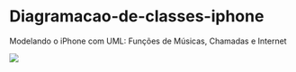 # Diagramacao-de-classes-iphone
Modelando o iPhone com UML: Funções de Músicas, Chamadas e Internet

[![](https://mermaid.ink/img/pako:eNqNk8FuwjAMhl-lCpdNQ4hdNqlCSGi7cBiaxrRTLyYxrbUQV26CBox3X6CUgTo0emlj__b_xWk2SrNBlSptoaqeCXKBReaS-IzLgh0mvd73MEnesBQ2wbO8hIo02D80oxIEbcHvaHHOjjS3RRNYYg6GZew8ikNfSyq_stgI52Rt2oGH2T0-djVblrTT7_dPlS2ca4rafNdUtYgvF9Vl-0m2CTd1djCgXZ85aBwO61CS3HnWIDe3x3UJoToLVJFZEzs4tGtSjen21Lu90U3T6CKBpTwaTr2QyxMXFij86w4encFTHopdCeSJRZD4g9dN7gykNbt_OfCLZiSvkJODhiaIPRqDoXoME17CaAa_SOADWFpDU9zwqK6Km1kAmfiX7_0z5QtcYKbS-GlAPjOVuZ0O4nFNV06r1EvArhIOeaHSOdgqrkJp4hwOV-QYRUO7Mz5cot1r-wPoQRQS?type=png)](https://mermaid.live/edit#pako:eNqNk8FuwjAMhl-lCpdNQ4hdNqlCSGi7cBiaxrRTLyYxrbUQV26CBox3X6CUgTo0emlj__b_xWk2SrNBlSptoaqeCXKBReaS-IzLgh0mvd73MEnesBQ2wbO8hIo02D80oxIEbcHvaHHOjjS3RRNYYg6GZew8ikNfSyq_stgI52Rt2oGH2T0-djVblrTT7_dPlS2ca4rafNdUtYgvF9Vl-0m2CTd1djCgXZ85aBwO61CS3HnWIDe3x3UJoToLVJFZEzs4tGtSjen21Lu90U3T6CKBpTwaTr2QyxMXFij86w4encFTHopdCeSJRZD4g9dN7gykNbt_OfCLZiSvkJODhiaIPRqDoXoME17CaAa_SOADWFpDU9zwqK6Km1kAmfiX7_0z5QtcYKbS-GlAPjOVuZ0O4nFNV06r1EvArhIOeaHSOdgqrkJp4hwOV-QYRUO7Mz5cot1r-wPoQRQS)
